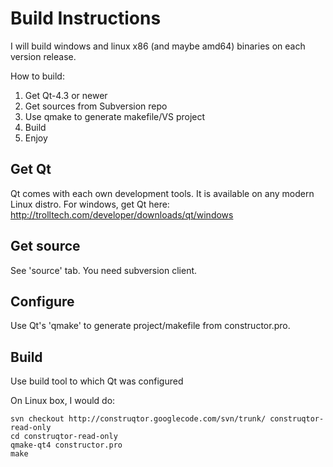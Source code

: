 # Build Instructions #

I will build windows and linux x86 (and maybe amd64) binaries on each version release.

How to build:

  1. Get Qt-4.3 or newer
  1. Get sources from Subversion repo
  1. Use qmake to generate makefile/VS project
  1. Build
  1. Enjoy

## Get Qt ##
Qt comes with each own development tools. It is available on any modern Linux distro. For windows, get Qt here: http://trolltech.com/developer/downloads/qt/windows

## Get source ##
See 'source' tab. You need subversion client.

## Configure ##
Use Qt's 'qmake' to generate project/makefile from constructor.pro.

## Build ##
Use build tool to which Qt was configured

On Linux box, I would do:
```
svn checkout http://construqtor.googlecode.com/svn/trunk/ construqtor-read-only
cd construqtor-read-only
qmake-qt4 constructor.pro
make
```